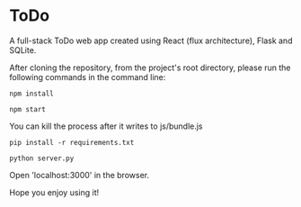# ToDo

A full-stack ToDo web app created using React (flux architecture), Flask and SQLite. 

After cloning the repository, from the project's root directory, please run the following commands in the command line:

<code>npm install</code>

<code>npm start</code>

You can kill the process after it writes to js/bundle.js

<code>pip install -r requirements.txt</code>

<code>python server.py</code>

Open 'localhost:3000' in the browser. 

Hope you enjoy using it!
